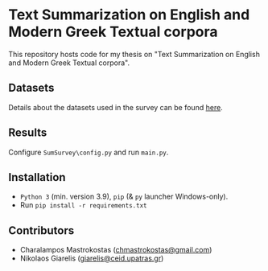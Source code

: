 # Text Summarization on English and Modern Greek Textual corpora
This repository hosts code for my thesis on "Text Summarization on English and Modern Greek Textual corpora".


## Datasets
Details about the datasets used in the survey can be found [here](https://github.com/cmastrokostas/Automatic_Text_Summarization/tree/main/Dataset%20Preparation).

## Results
Configure `SumSurvey\config.py` and run `main.py`.

## Installation
* `Python 3` (min. version 3.9), `pip` (& `py` launcher Windows-only).
* Run `pip install -r requirements.txt`

## Contributors
* Charalampos Mastrokostas (chmastrokostas@gmail.com)
* Nikolaos Giarelis (giarelis@ceid.upatras.gr)
